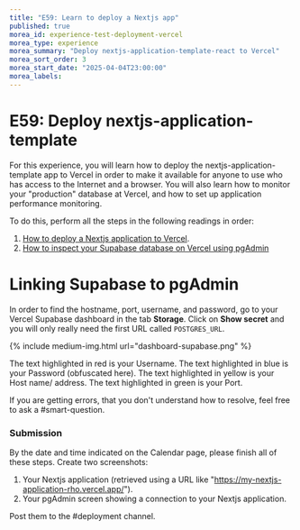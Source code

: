 ```yaml
---
title: "E59: Learn to deploy a Nextjs app"
published: true
morea_id: experience-test-deployment-vercel
morea_type: experience
morea_summary: "Deploy nextjs-application-template-react to Vercel"
morea_sort_order: 3
morea_start_date: "2025-04-04T23:00:00"
morea_labels:
---
```


# E59: Deploy nextjs-application-template

For this experience, you will learn how to deploy the nextjs-application-template app to Vercel in order to make it available for anyone to use who has access to the Internet and a browser.  You will also learn how to monitor your "production" database at Vercel, and how to set up application performance monitoring.

To do this, perform all the steps in the following readings in order:

  1. [How to deploy a Nextjs application to Vercel](./reading-vercel.html).
  2. [How to inspect your Supabase database on Vercel using pgAdmin](https://supabase.com/docs/guides/database/pgadmin)

# Linking Supabase to pgAdmin
In order to find the hostname, port, username, and password, go to your Vercel Supabase dashboard in the tab **Storage**. Click on **Show secret** and you will only really need the first URL called `POSTGRES_URL`.

{% include medium-img.html url="dashboard-supabase.png" %}

The text highlighted in red is your Username. 
The text highlighted in blue is your Password (obfuscated here).
The text highlighted in yellow is your Host name/ address.
The text highlighted in green is your Port.

If you are getting errors, that you don't understand how to resolve, feel free to ask a #smart-question.

### Submission

By the date and time indicated on the Calendar page, please finish all of these steps. Create two screenshots:

  1. Your Nextjs application (retrieved using a URL like "https://my-nextjs-application-rho.vercel.app/").
  2. Your pgAdmin screen showing a connection to your Nextjs application.

Post them to the #deployment channel.
